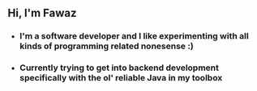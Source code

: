 ## Hi, I'm Fawaz 

- ### I'm a software developer and I like experimenting with all kinds of programming related nonesense :)
- ### Currently trying to get into backend development specifically with the ol' reliable Java in my toolbox

